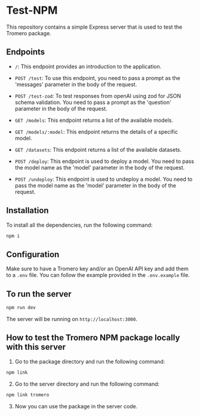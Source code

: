 # Test-NPM

This repository contains a simple Express server that is used to test the Tromero package.

## Endpoints

- `/`: This endpoint provides an introduction to the application.

- `POST /test`: To use this endpoint, you need to pass a prompt as the 'messages' parameter in the body of the request.

- `POST /test-zod`: To test responses from openAI using zod for JSON schema validation. You need to pass a prompt as the 'question' parameter in the body of the request.

- `GET /models`: This endpoint returns a list of the available models.

- `GET /models/:model`: This endpoint returns the details of a specific model.

- `GET /datasets`: This endpoint returns a list of the available datasets.

- `POST /deploy`: This endpoint is used to deploy a model. You need to pass the model name as the 'model' parameter in the body of the request.

- `POST /undeploy`: This endpoint is used to undeploy a model. You need to pass the model name as the 'model' parameter in the body of the request.

## Installation

To install all the dependencies, run the following command:

```bash
npm i
```

## Configuration

Make sure to have a Tromero key and/or an OpenAI API key and add them to a `.env` file. You can follow the example provided in the `.env.example` file.

## To run the server

```bash
npm run dev
```

The server will be running on `http://localhost:3000`.

## How to test the Tromero NPM package locally with this server

1. Go to the package directory and run the following command:

```bash
npm link
```

2. Go to the server directory and run the following command:

```bash
npm link tromero
```

3. Now you can use the package in the server code.
